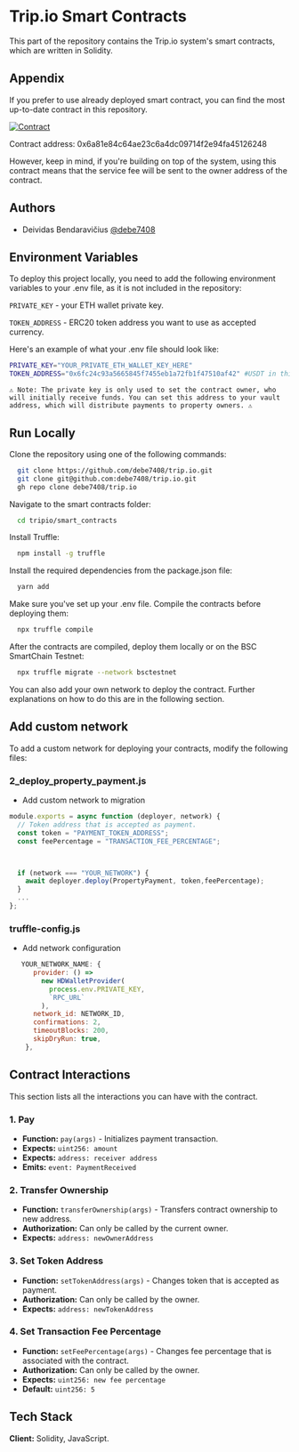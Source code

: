 # Trip.io Smart Contracts

This part of the repository contains the Trip.io system's smart contracts, which are written in Solidity.

## Appendix

If you prefer to use already deployed smart contract, you can find the most up-to-date contract in this repository.

[![Contract](https://img.shields.io/badge/BSCSCAN-Contract-success?style=flat&logo=binance)](https://testnet.bscscan.com/address/0x6a81e84c64ae23c6a4dc09714f2e94fa45126248)

Contract address: 0x6a81e84c64ae23c6a4dc09714f2e94fa45126248

However, keep in mind, if you're building on top of the system, using this contract means that the service fee will be sent to the owner address of the contract.

## Authors

- Deividas Bendaravičius [@debe7408](https://www.github.com/debe7408)

## Environment Variables

To deploy this project locally, you need to add the following environment variables to your .env file, as it is not included in the repository:

`PRIVATE_KEY` - your ETH wallet private key.

`TOKEN_ADDRESS` - ERC20 token address you want to use as accepted currency.

Here's an example of what your .env file should look like:

```bash
PRIVATE_KEY="YOUR_PRIVATE_ETH_WALLET_KEY_HERE"
TOKEN_ADDRESS="0x6fc24c93a5665845f7455eb1a72fb1f47510af42" #USDT in this case
```

`⚠️ Note: The private key is only used to set the contract owner, who will initially receive funds. You can set this address to your vault address, which will distribute payments to property owners. ⚠️`

## Run Locally

Clone the repository using one of the following commands:

```bash
  git clone https://github.com/debe7408/trip.io.git
  git clone git@github.com:debe7408/trip.io.git
  gh repo clone debe7408/trip.io
```

Navigate to the smart contracts folder:

```bash
  cd tripio/smart_contracts
```

Install Truffle:

```bash
  npm install -g truffle
```

Install the required dependencies from the package.json file:

```bash
  yarn add
```

Make sure you've set up your .env file. Compile the contracts before deploying them:

```bash
  npx truffle compile
```

After the contracts are compiled, deploy them locally or on the BSC SmartChain Testnet:

```bash
  npx truffle migrate --network bsctestnet
```

You can also add your own network to deploy the contract. Further explanations on how to do this are in the following section.

## Add custom network

To add a custom network for deploying your contracts, modify the following files:

### 2_deploy_property_payment.js

- Add custom network to migration

```javascript
module.exports = async function (deployer, network) {
  // Token address that is accepted as payment.
  const token = "PAYMENT_TOKEN_ADDRESS";
  const feePercentage = "TRANSACTION_FEE_PERCENTAGE";



  if (network === "YOUR_NETWORK") {
    await deployer.deploy(PropertyPayment, token,feePercentage);
  }
  ...
};
```

### truffle-config.js

- Add network configuration

```javascript
   YOUR_NETWORK_NAME: {
      provider: () =>
        new HDWalletProvider(
          process.env.PRIVATE_KEY,
          `RPC_URL`
        ),
      network_id: NETWORK_ID,
      confirmations: 2,
      timeoutBlocks: 200,
      skipDryRun: true,
    },
```

## Contract Interactions

This section lists all the interactions you can have with the contract.

### 1. Pay

- **Function:** `pay(args)` - Initializes payment transaction.
- **Expects:** `uint256: amount`
- **Expects:** `address: receiver address`
- **Emits:** `event: PaymentReceived`

### 2. Transfer Ownership

- **Function:** `transferOwnership(args)` - Transfers contract ownership to new address.
- **Authorization:** Can only be called by the current owner.
- **Expects:** `address: newOwnerAddress`

### 3. Set Token Address

- **Function:** `setTokenAddress(args)` - Changes token that is accepted as payment.
- **Authorization:** Can only be called by the owner.
- **Expects:** `address: newTokenAddress`

### 4. Set Transaction Fee Percentage

- **Function:** `setFeePercentage(args)` - Changes fee percentage that is associated with the contract.
- **Authorization:** Can only be called by the owner.
- **Expects:** `uint256: new fee percentage`
- **Default:** `uint256: 5`

## Tech Stack

**Client:** Solidity, JavaScript.
